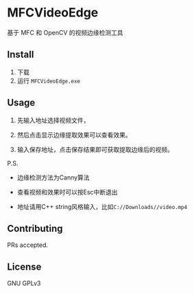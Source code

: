 # MFCVideoEdge

基于 MFC 和 OpenCV 的视频边缘检测工具

## Install

1. 下载
2. 运行 `MFCVideoEdge.exe`

## Usage

1. 先输入地址选择视频文件，
 
2. 然后点击显示边缘提取效果可以查看效果。

3. 输入保存地址，点击保存结果即可获取提取边缘后的视频。

P.S.

- 边缘检测方法为Canny算法

- 查看视频和效果时可以按Esc中断退出

- 地址请用C++ string风格输入，比如`C://Downloads//video.mp4`

## Contributing

PRs accepted.

## License

GNU GPLv3
